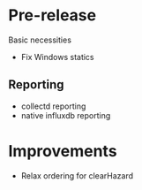 # Pre-release

Basic necessities

 - Fix Windows statics

## Reporting

 - collectd reporting
 - native influxdb reporting

# Improvements

 - Relax ordering for clearHazard
